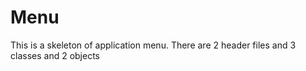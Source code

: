 # Menu
This is a skeleton of application menu. There are 2 header files and 3 classes and 2 objects
